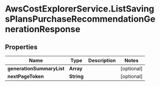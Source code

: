# AwsCostExplorerService.ListSavingsPlansPurchaseRecommendationGenerationResponse

## Properties

Name | Type | Description | Notes
------------ | ------------- | ------------- | -------------
**generationSummaryList** | **Array** |  | [optional] 
**nextPageToken** | **String** |  | [optional] 


